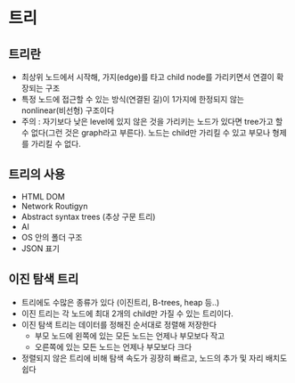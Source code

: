 # 트리
## 트리란
- 최상위 노드에서 시작해, 가지(edge)를 타고 child node를 가리키면서 연결이 확장되는 구조
- 특정 노드에 접근할 수 있는 방식(연결된 길)이 1가지에 한정되지 않는 nonlinear(비선형) 구조이다
- 주의 : 자기보다 낮은 level에 있지 않은 것을 가리키는 노드가 있다면 tree가고 할 수 없다(그런 것은 graph라고 부른다). 노드는 child만 가리킬 수 있고 부모나 형제를 가리킬 수 없다.

## 트리의 사용
- HTML DOM
- Network Routigyn
- Abstract syntax trees (추상 구문 트리)
- AI
- OS 안의 폴더 구조
- JSON 표기

## 이진 탐색 트리
- 트리에도 수많은 종류가 있다 (이진트리, B-trees, heap 등..)
- 이진 트리는 각 노드에 최대 2개의 child만 가질 수 있는 트리이다.
- 이진 탐색 트리는 데이터를 정해진 순서대로 정렬해 저장한다
    * 부모 노드에 왼쪽에 있는 모든 노드는 언제나 부모보다 작고
    * 오른쪽에 있는 모든 노드는 언제나 부모보다 크다
- 정렬되지 않은 트리에 비해 탐색 속도가 굉장히 빠르고, 노드의 추가 및 자리 배치도 쉽다

## 


```

```
